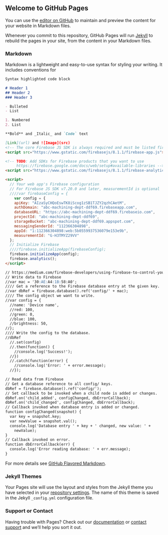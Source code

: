 ## Welcome to GitHub Pages

You can use the [editor on GitHub](https://github.com/cwkuong/cwk/edit/gh-pages/index.md) to maintain and preview the content for your website in Markdown files.

Whenever you commit to this repository, GitHub Pages will run [Jekyll](https://jekyllrb.com/) to rebuild the pages in your site, from the content in your Markdown files.

### Markdown

Markdown is a lightweight and easy-to-use syntax for styling your writing. It includes conventions for

```markdown
Syntax highlighted code block

# Header 1
## Header 2
### Header 3

- Bulleted
- List

1. Numbered
2. List

**Bold** and _Italic_ and `Code` text

[Link](url) and ![Image](src)
<!-- The core Firebase JS SDK is always required and must be listed first -->
<script src="https://www.gstatic.com/firebasejs/8.1.1/firebase-app.js"></script>

<!-- TODO: Add SDKs for Firebase products that you want to use
     https://firebase.google.com/docs/web/setup#available-libraries -->
<script src="https://www.gstatic.com/firebasejs/8.1.1/firebase-analytics.js"></script>

<script>
  // Your web app's Firebase configuration
  // For Firebase JS SDK v7.20.0 and later, measurementId is optional
  ////var firebaseConfig = {
    var config = {
    apiKey: "AIzaSyCHQoEswTK8iScog1zSB1TJZY2qzhCAetM",
    authDomain: "abc-machining-dept-ddf69.firebaseapp.com",
    databaseURL: "https://abc-machining-dept-ddf69.firebaseio.com",
    projectId: "abc-machining-dept-ddf69",
    storageBucket: "abc-machining-dept-ddf69.appspot.com",
    messagingSenderId: "112366304898",
    appId: "1:112366304898:web:5b0559937536079e153e9b",
    measurementId: "G-H3TMYZ29VV"
  };
  // Initialize Firebase
  ////firebase.initializeApp(firebaseConfig);
  firebase.initializeApp(config);
  firebase.analytics();
</script>

// https://medium.com/firebase-developers/using-firebase-to-control-your-arduino-project-over-the-web-ba94569d172c
// Write data to Firebase
//var mac = '30:AE:A4:1B:58:A0';
//// Get a reference to the Firebase database entry at the given key.
//var dbRef = firebase.database().ref('config/' + mac);
//// The config object we want to write.
//var config = {
  //name: 'Device name',
  //red: 100,
  //green: 0,
  //blue: 100,
  //brightness: 50,
//};
//// Write the config to the database.
//dbRef
  //.set(config)
  //.then(function() {
    //console.log('Success!');
  //})
  //.catch(function(error) {
    //console.log('Error: ' + error.message);
  //});

// Read data from Firebase
// Get a database reference to all config/ keys.
dbRef = firebase.database().ref('config/');   
// Set callback to be invoked when a child node is added or changes.
dbRef.on('child_added', configChanged, dbErrorCallback);    
dbRef.on('child_changed', configChanged, dbErrorCallback);
// Callback invoked when database entry is added or changed.
function configChanged(snapshot) {
  var key = snapshot.key;
  var newValue = snapshot.val();
  console.log('Database entry ' + key + ' changed, new value: ' +
    newValue);
}
// Callback invoked on error.
function dbErrorCallback(err) {
  console.log('Error reading database: ' + err.message);
}

```

For more details see [GitHub Flavored Markdown](https://guides.github.com/features/mastering-markdown/).

### Jekyll Themes

Your Pages site will use the layout and styles from the Jekyll theme you have selected in your [repository settings](https://github.com/cwkuong/cwk/settings). The name of this theme is saved in the Jekyll `_config.yml` configuration file.

### Support or Contact

Having trouble with Pages? Check out our [documentation](https://docs.github.com/categories/github-pages-basics/) or [contact support](https://github.com/contact) and we’ll help you sort it out.

